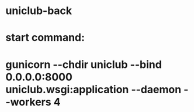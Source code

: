 # uniclub-back

# start command:
# gunicorn --chdir uniclub --bind 0.0.0.0:8000 uniclub.wsgi:application --daemon --workers 4
